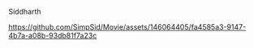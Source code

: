 Siddharth



https://github.com/SimpSid/Movie/assets/146064405/fa4585a3-9147-4b7a-a08b-93db81f7a23c

